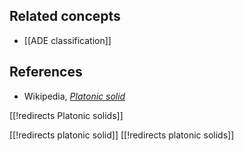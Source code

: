 
## Related concepts

* [[ADE classification]]

## References

* Wikipedia, _[Platonic solid](http://en.wikipedia.org/wiki/Platonic_solid)_

[[!redirects Platonic solids]]

[[!redirects platonic solid]]
[[!redirects platonic solids]]